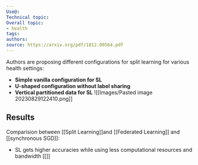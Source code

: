 ```yaml
---
Use@: 
Technical topic: 
Overall topic: 
- health
tags: 
authors: 
source: https://arxiv.org/pdf/1812.00564.pdf
---
```



Authors are proposing different configurations for split learning for various health settings:
- **Simple vanilla configuration for SL**
- **U-shaped configuration without label sharing**
- **Vertical partitioned data for SL**
![[Images/Pasted image 20230829122410.png]]

## Results
Comparision between [[Split Learning]]and [[Federated Learning]] and [[synchronous SGD]]:
- SL gets higher accuracies while using less computational resources and bandwidth
[[]]